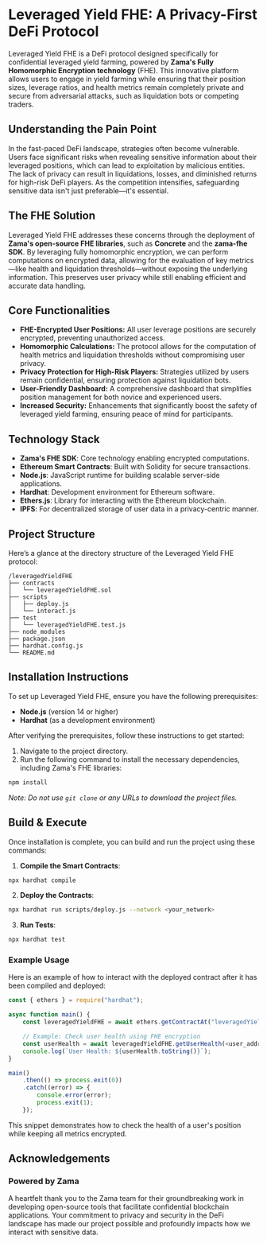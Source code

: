 
# Leveraged Yield FHE: A Privacy-First DeFi Protocol

Leveraged Yield FHE is a DeFi protocol designed specifically for confidential leveraged yield farming, powered by **Zama's Fully Homomorphic Encryption technology** (FHE). This innovative platform allows users to engage in yield farming while ensuring that their position sizes, leverage ratios, and health metrics remain completely private and secure from adversarial attacks, such as liquidation bots or competing traders.

## Understanding the Pain Point

In the fast-paced DeFi landscape, strategies often become vulnerable. Users face significant risks when revealing sensitive information about their leveraged positions, which can lead to exploitation by malicious entities. The lack of privacy can result in liquidations, losses, and diminished returns for high-risk DeFi players. As the competition intensifies, safeguarding sensitive data isn't just preferable—it's essential.

## The FHE Solution

Leveraged Yield FHE addresses these concerns through the deployment of **Zama's open-source FHE libraries**, such as **Concrete** and the **zama-fhe SDK**. By leveraging fully homomorphic encryption, we can perform computations on encrypted data, allowing for the evaluation of key metrics—like health and liquidation thresholds—without exposing the underlying information. This preserves user privacy while still enabling efficient and accurate data handling.

## Core Functionalities

- **FHE-Encrypted User Positions:** All user leverage positions are securely encrypted, preventing unauthorized access.
- **Homomorphic Calculations:** The protocol allows for the computation of health metrics and liquidation thresholds without compromising user privacy.
- **Privacy Protection for High-Risk Players:** Strategies utilized by users remain confidential, ensuring protection against liquidation bots.
- **User-Friendly Dashboard:** A comprehensive dashboard that simplifies position management for both novice and experienced users.
- **Increased Security:** Enhancements that significantly boost the safety of leveraged yield farming, ensuring peace of mind for participants.

## Technology Stack

- **Zama's FHE SDK**: Core technology enabling encrypted computations.
- **Ethereum Smart Contracts**: Built with Solidity for secure transactions.
- **Node.js**: JavaScript runtime for building scalable server-side applications.
- **Hardhat**: Development environment for Ethereum software.
- **Ethers.js**: Library for interacting with the Ethereum blockchain.
- **IPFS**: For decentralized storage of user data in a privacy-centric manner.

## Project Structure

Here’s a glance at the directory structure of the Leveraged Yield FHE protocol:

```
/leveragedYieldFHE
├── contracts
│   └── leveragedYieldFHE.sol
├── scripts
│   ├── deploy.js
│   └── interact.js
├── test
│   └── leveragedYieldFHE.test.js
├── node_modules
├── package.json
├── hardhat.config.js
└── README.md
```

## Installation Instructions

To set up Leveraged Yield FHE, ensure you have the following prerequisites:

- **Node.js** (version 14 or higher)
- **Hardhat** (as a development environment)

After verifying the prerequisites, follow these instructions to get started:

1. Navigate to the project directory.
2. Run the following command to install the necessary dependencies, including Zama's FHE libraries:

```bash
npm install
```

*Note: Do not use `git clone` or any URLs to download the project files.*

## Build & Execute

Once installation is complete, you can build and run the project using these commands:

1. **Compile the Smart Contracts**:

```bash
npx hardhat compile
```

2. **Deploy the Contracts**:

```bash
npx hardhat run scripts/deploy.js --network <your_network>
```

3. **Run Tests**:

```bash
npx hardhat test
```

### Example Usage

Here is an example of how to interact with the deployed contract after it has been compiled and deployed:

```javascript
const { ethers } = require("hardhat");

async function main() {
    const leveragedYieldFHE = await ethers.getContractAt("leveragedYieldFHE", "<contract_address>");

    // Example: Check user health using FHE encryption
    const userHealth = await leveragedYieldFHE.getUserHealth(<user_address>);
    console.log(`User Health: ${userHealth.toString()}`);
}

main()
    .then(() => process.exit(0))
    .catch((error) => {
        console.error(error);
        process.exit(1);
    });
```

This snippet demonstrates how to check the health of a user's position while keeping all metrics encrypted.

## Acknowledgements

### Powered by Zama

A heartfelt thank you to the Zama team for their groundbreaking work in developing open-source tools that facilitate confidential blockchain applications. Your commitment to privacy and security in the DeFi landscape has made our project possible and profoundly impacts how we interact with sensitive data.
```
